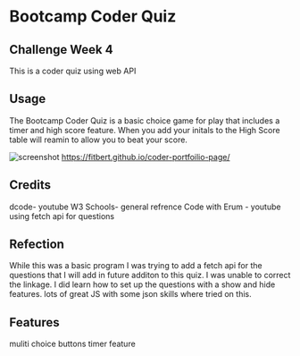 # Bootcamp Coder Quiz

## Challenge Week 4

 This is a coder quiz using web API



## Usage

The Bootcamp Coder Quiz is a basic choice game for play that includes a timer and high score feature. When you add your initals to the High Score table will reamin to allow you to beat your score. 

![screenshot](assets/images/portfoilo-screenshot.png)
https://fitbert.github.io/coder-portfoilio-page/

## Credits

dcode- youtube
W3 Schools- general refrence
Code with Erum - youtube using fetch api for questions


## Refection

While this was a basic program I was trying to add a fetch api for the questions that I will add in future additon to this quiz. I was unable to correct the linkage. I did learn how to set up the questions with a show and hide features. lots of great JS with some json skills where tried on this. 


## Features

muliti choice buttons
timer feature

